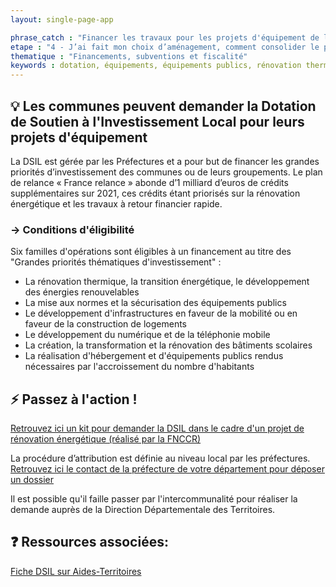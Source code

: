 ```yaml
---
layout: single-page-app

phrase_catch : "Financer les travaux pour les projets d'équipement de la commune avec la DSIL"
etape : "4 - J’ai fait mon choix d’aménagement, comment consolider le projet avant d’attaquer les travaux ?"
thematique : "Financements, subventions et fiscalité"
keywords : dotation, équipements, équipements publics, rénovation thermique, rénovation énergétique, mise aux normes, logement, mobilité, transports, numérique, école, scolaire, hébergements, contrat de ruralité,
---
```


## 💡 Les communes peuvent demander la Dotation de Soutien à l'Investissement Local pour leurs projets d'équipement

  La DSIL est gérée par les Préfectures et a pour but de financer les grandes priorités d’investissement des communes ou de leurs groupements. Le plan de relance « France relance » abonde d’1 milliard d’euros de crédits supplémentaires sur 2021, ces crédits étant priorisés sur la rénovation énergétique et les travaux à retour financier rapide.
  
  
### →  Conditions d'éligibilité

  
  Six familles d'opérations sont éligibles à un financement au titre des "Grandes priorités thématiques d'investissement" : 
  - La rénovation thermique, la transition énergétique, le développement des énergies renouvelables
  - La mise aux normes et la sécurisation des équipements publics
  - Le développement d'infrastructures en faveur de la mobilité ou en faveur de la construction de logements
  - Le développement du numérique et de la téléphonie mobile
  - La création, la transformation et la rénovation des bâtiments scolaires
  - La réalisation d'hébergement et d'équipements publics rendus nécessaires par l'accroissement du nombre d'habitants

  
## ⚡ Passez à l'action !

[Retrouvez ici un kit pour demander la DSIL dans le cadre d'un projet de rénovation énergétique (réalisé par la FNCCR)](https://www.fnccr.asso.fr/article/le-soutien-financier-dsil-aide-au-passage-des-travaux/)  
  

La procédure d’attribution est définie au niveau local par les préfectures.   
[Retrouvez ici le contact de la préfecture de votre département pour déposer un dossier](https://lannuaire.service-public.fr/navigation/prefecture)

Il est possible qu'il faille passer par l'intercommunalité pour réaliser la demande auprès de la Direction Départementale des Territoires.


## ❓ Ressources associées:

[Fiche DSIL sur Aides-Territoires](https://aides-territoires.beta.gouv.fr/aides/0c7d-dotation-de-soutien-a-linvestissement-local-d/)


